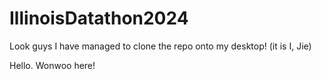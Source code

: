 # IllinoisDatathon2024

Look guys I have managed to clone the repo onto my desktop! (it is I, Jie)

Hello. Wonwoo here!